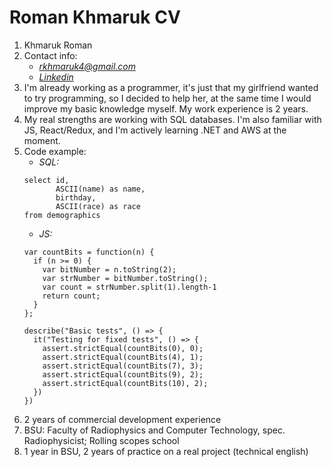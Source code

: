 # Roman Khmaruk CV

1. Khmaruk Roman
2. Contact info:
    * *rkhmaruk4@gmail.com*
    * *[Linkedin](www.linkedin.com/in/rkhmaruk)*
3. I'm already working as a programmer, it's just that my girlfriend wanted to try programming, so I decided to help her, at the same time I would improve my basic knowledge myself. My work experience is 2 years. 
4. My real strengths are working with SQL databases. I'm also familiar with JS, React/Redux, and I'm actively learning .NET and AWS at the moment.
5. Code example:
    * *SQL:* 
    ```
    select id, 
           ASCII(name) as name, 
           birthday, 
           ASCII(race) as race 
    from demographics
    ```
    * *JS:* 
    ```
    var countBits = function(n) {
      if (n >= 0) {
        var bitNumber = n.toString(2);
        var strNumber = bitNumber.toString();
        var count = strNumber.split(1).length-1
        return count;
      }
    };
    
    describe("Basic tests", () => {
      it("Testing for fixed tests", () => {
        assert.strictEqual(countBits(0), 0);
        assert.strictEqual(countBits(4), 1);
        assert.strictEqual(countBits(7), 3);
        assert.strictEqual(countBits(9), 2);
        assert.strictEqual(countBits(10), 2);
      })
    })
    ```
6. 2 years of commercial development experience
7. BSU: Faculty of Radiophysics and Computer Technology, spec. Radiophysicist; Rolling scopes school
8. 1 year in BSU, 2 years of practice on a real project (technical english)
